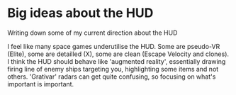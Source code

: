 # Big ideas about the HUD

Writing down some of my current direction about the HUD

I feel like many space games underutilise the HUD. Some are pseudo-VR (Elite), some are detailled (X), some are clean (Escape Velocity and clones).
I think the HUD should behave like 'augmented reality', essentially drawing firing line of enemy ships targeting you, highlighting some items and not others. 'Grativar' radars can get quite confusing, so focusing on what's important is important.
